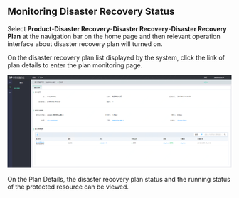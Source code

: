  ## Monitoring Disaster Recovery Status
 
 Select **Product**-**Disaster Recovery**-**Disaster Recovery**-**Disaster Recovery Plan** at the navigation bar on the home page and then relevant operation interface about disaster recovery plan will turned on.
 
 On the disaster recovery plan list displayed by the system, click the link of plan details to enter the plan monitoring page.
 
![创建实例](../../../../image/JD-Cloud-Mesh/monitor-plan.png)

On the Plan Details, the disaster recovery plan status and the running status of the protected resource can be viewed.
